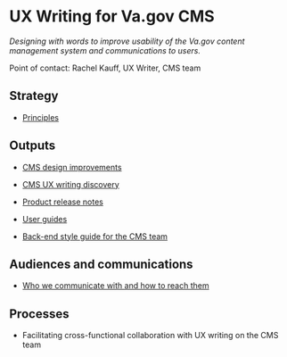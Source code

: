 # UX Writing for Va.gov CMS
*Designing with words to improve usability of the Va.gov content management system and communications to users.*

Point of contact: Rachel Kauff, UX Writer, CMS team

## Strategy

- [Principles](https://github.com/department-of-veterans-affairs/va.gov-team/blob/master/platform/cms/ux-writing/strategy/principles.md)

## Outputs

- [CMS design improvements](https://github.com/department-of-veterans-affairs/va.gov-team/blob/master/platform/cms/ux-writing/CMS-design-improvements.md)

- [CMS UX writing discovery](https://github.com/department-of-veterans-affairs/va.gov-team/blob/master/platform/cms/ux-writing/ux-writing-discovery.md)

- [Product release notes](https://github.com/department-of-veterans-affairs/va.gov-team/blob/master/platform/cms/ux-writing/product-release-notes.md)

- [User guides](https://github.com/department-of-veterans-affairs/va.gov-team/blob/master/platform/cms/ux-writing/user-guides.md)

- [Back-end style guide for the CMS team](https://github.com/department-of-veterans-affairs/va.gov-team/blob/master/platform/cms/ux-writing/back-end-style-guide.md)


## Audiences and communications 

- [Who we communicate with and how to reach them](https://github.com/department-of-veterans-affairs/va.gov-team/blob/master/platform/cms/ux-writing/audiences-and-comms-channels.md)

## Processes

- Facilitating cross-functional collaboration with UX writing on the CMS team


